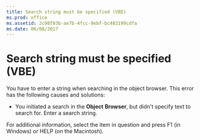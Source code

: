 ```yaml
---
title: Search string must be specified (VBE)
ms.prod: office
ms.assetid: 2c98f93b-ae7b-4fcc-9ebf-bc483199cdfa
ms.date: 06/08/2017
---
```



# Search string must be specified (VBE)
You have to enter a string when searching in the object browser. This error has the following causes and solutions:


- You initiated a search in the  **Object** **Browser**, but didn't specify text to search for. Enter a search string.
    

For additional information, select the item in question and press F1 (in Windows) or HELP (on the Macintosh).

